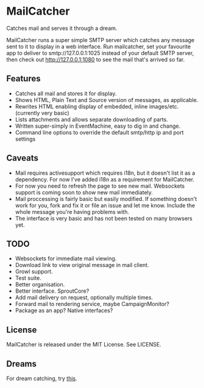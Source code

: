 # MailCatcher

Catches mail and serves it through a dream.

MailCatcher runs a super simple SMTP server which catches any message sent to it to display in a web interface. Run mailcatcher, set your favourite app to deliver to smtp://127.0.0.1:1025 instead of your default SMTP server, then check out http://127.0.0.1:1080 to see the mail that's arrived so far.

## Features

* Catches all mail and stores it for display.
* Shows HTML, Plain Text and Source version of messages, as applicable.
* Rewrites HTML enabling display of embedded, inline images/etc. (currently very basic)
* Lists attachments and allows separate downloading of parts.
* Written super-simply in EventMachine, easy to dig in and change.
* Command line options to override the default smtp/http ip and port settings

## Caveats

* Mail requires activesupport which requires i18n, but it doesn't list it as a dependency. For now I've added i18n as a requirement for MailCatcher.
* For now you need to refresh the page to see new mail. Websockets support is coming soon to show new mail immediately.
* Mail proccessing is fairly basic but easily modified. If something doesn't work for you, fork and fix it or file an issue and let me know. Include the whole message you're having problems with.
* The interface is very basic and has not been tested on many browsers yet.

## TODO

* Websockets for immediate mail viewing.
* Download link to view original message in mail client.
* Growl support.
* Test suite.
* Better organisation.
* Better interface. SproutCore?
* Add mail delivery on request, optionally multiple times.
* Forward mail to rendering service, maybe CampaignMonitor?
* Package as an app? Native interfaces?

## License

MailCatcher is released under the MIT License. See LICENSE.

## Dreams

For dream catching, try [this](http://goo.gl/kgbh).